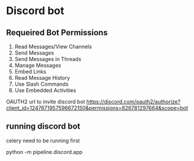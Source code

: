 # Discord bot

## Requeired Bot Permissions

1. Read Messages/View Channels
2. Send Messages
3. Send Messages in Threads
4. Manage Messages
5. Embed Links
6. Read Message History
7. Use Slash Commands
8. Use Embedded Activities

OAUTH2 url to invite discord bot
https://discord.com/oauth2/authorize?client_id=1247671957596672150&permissions=826781297664&scope=bot

## running discord bot

celery need to be running first

python -m pipeline.discord.app
